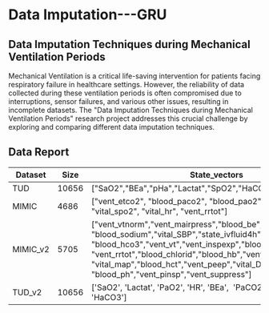 # Data Imputation---GRU
## Data Imputation Techniques during Mechanical Ventilation Periods

Mechanical Ventilation is a critical life-saving intervention for patients facing respiratory failure in healthcare settings. However, the reliability of data collected during these ventilation periods is often compromised due to interruptions, sensor failures, and various other issues, resulting in incomplete datasets. The "Data Imputation Techniques during Mechanical Ventilation Periods" research project addresses this crucial challenge by exploring and comparing different data imputation techniques.


## Data Report
| Dataset  | Size  | State_vectors                                                                                                                                                                                                                                                                                                          | Missing_cols                            | Missing_percentage |
| -------- | ----- | ---------------------------------------------------------------------------------------------------------------------------------------------------------------------------------------------------------------------------------------------------------------------------------------------------------------------- | --------------------------------------- | ------------------ |
| TUD      | 10656 | ["SaO2","BEa","pHa","Lactat","SpO2","HaCO3","PaCO2"]                                                                                                                                                                                                                                                                   | ["BEa", "pHa"]                          | 60%                |
| MIMIC    | 4686  | ["vent_etco2", "blood_paco2", "blood_pao2", "vent_fio2", <br/> "vital_spo2", "vital_hr", "vent_rrtot"]                                                                                                                                                                                                                       | ["blood_paco2", "blood_pao2"]           | 60%                |
| MIMIC_v2 | 5705  | ["vent_vtnorm","vent_mairpress","blood_be","cum_fluid_balance",<br/>"blood_sodium","vital_SBP","state_ivfluid4h","vent_mv",<br/>"blood_hco3","vent_vt","vent_inspexp","blood_paco2",<br/>"vent_rrtot","blood_chlorid","blood_hb","vent_mode",<br/>"vital_map","blood_hct","vent_peep","vital_DBP",<br/>"blood_ph","vent_pinsp","vent_suppress"] | ["blood_be", "vital_map", "vent_pinsp"] | 60%                |
| TUD_v2   | 10656 | ['SaO2', 'Lactat', 'PaO2', 'HR', 'BEa',  'PaCO2', 'pHa', 'SpO2', 'HaCO3']                                                                                                                                                                                                                                                 | ["PaO2", "PaCO2"]                         | 60%                |
